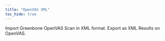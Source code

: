 ```yaml
---
title: "OpenVAS XML"
toc_hide: true
---
```

Import Greenbone OpenVAS Scan in XML format. Export as XML Results on OpenVAS.

